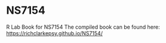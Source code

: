 # NS7154
R Lab Book for NS7154
The compiled book can be found here: https://richclarkepsy.github.io/NS7154/
